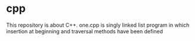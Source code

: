 # cpp

This repository is about C++.
one.cpp is singly linked list program in which insertion at beginning and traversal methods have been defined
